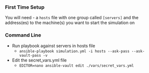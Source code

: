 ### First Time Setup

You will need
    - a `hosts` file with one group called `[servers]` and the address(es) to the machine(s) you want to start the simulation on

### Command Line

- Run playbook against servers in hosts file
    - `ansible-playbook simulation.yml -i hosts --ask-pass --ask-vault-pass -v`
- Edit the secret_vars.yml file
    - `EDITOR=nano ansible-vault edit ./vars/secret_vars.yml`